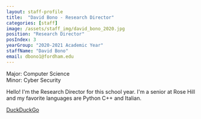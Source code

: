```yaml
---
layout: staff-profile
title:  "David Bono - Research Director"
categories: [staff]
image: /assets/staff_img/david_bono_2020.jpg
position: "Research Director"
posIndex: 3
yearGroup: "2020-2021 Academic Year"
staffName: "David Bono"
email: dbono1@fordham.edu
---
```


Major: Computer Science<br>Minor: Cyber Security

Hello! I'm the Research Director for this school year. I'm a senior at Rose Hill and my favorite languages are Python C++ and Italian.

[DuckDuckGo](https://duckduckgo.com)
